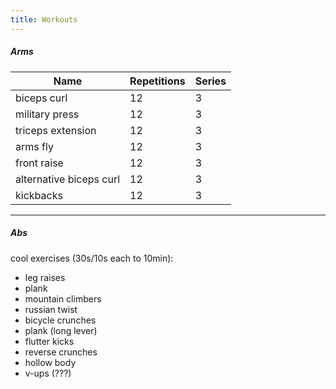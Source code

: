 ```yaml
---
title: Workouts
---
```


##### Arms
| Name | Repetitions  | Series  |
|-|-|-|
|biceps curl|12|3|
|military press|12|3|
|triceps extension|12|3|
|arms fly|12|3|
|front raise|12|3|
|alternative biceps curl|12|3|
|kickbacks|12|3|

---
##### Abs
cool exercises (30s/10s each to 10min):

- leg raises
- plank
- mountain climbers
- russian twist
- bicycle crunches
- plank (long lever)
- flutter kicks
- reverse crunches
- hollow body 
- v-ups (???)